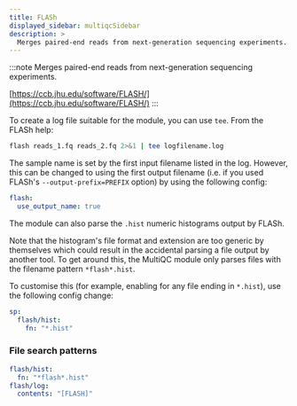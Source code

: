 ```yaml
---
title: FLASh
displayed_sidebar: multiqcSidebar
description: >
  Merges paired-end reads from next-generation sequencing experiments.
---
```


<!--
~~~~~ DO NOT EDIT ~~~~~
This file is autogenerated from the MultiQC module python docstring.
Do not edit the markdown, it will be overwritten.

File path for the source of this content: multiqc/modules/flash/flash.py
~~~~~~~~~~~~~~~~~~~~~~~
-->

:::note
Merges paired-end reads from next-generation sequencing experiments.

[https://ccb.jhu.edu/software/FLASH/](https://ccb.jhu.edu/software/FLASH/)
:::

To create a log file suitable for the module, you can use `tee`. From the FLASh help:

```bash
flash reads_1.fq reads_2.fq 2>&1 | tee logfilename.log
```

The sample name is set by the first input filename listed in the log. However, this can be changed to using the first output filename (i.e. if you used FLASh's `--output-prefix=PREFIX` option) by using the following config:

```yaml
flash:
  use_output_name: true
```

The module can also parse the `.hist` numeric histograms output by FLASh.

Note that the histogram's file format and extension are too generic by themselves which could result in the accidental parsing a file output by another tool. To get around this, the MultiQC module only parses files with the filename pattern `*flash*.hist`.

To customise this (for example, enabling for any file ending in `*.hist`), use the following config change:

```yaml
sp:
  flash/hist:
    fn: "*.hist"
```

### File search patterns

```yaml
flash/hist:
  fn: "*flash*.hist"
flash/log:
  contents: "[FLASH]"
```
